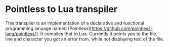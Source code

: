 # Pointless to Lua transpiler
This transpiler is an implementation of a declarative and functional programming lanuage named (Pointless)[https://github.com/pointless-lang/pointless/]. It compiles that to Lua. Currently it points you to the file, line and character you got an error from, while not displaying text of the file.
